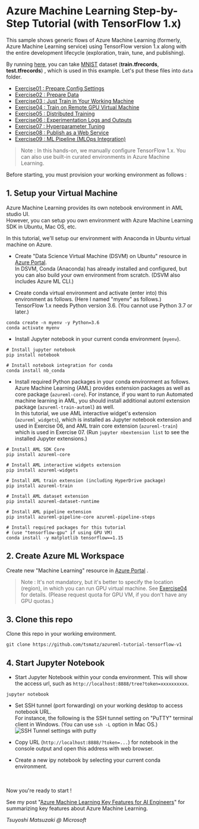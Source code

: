 # Azure Machine Learning Step-by-Step Tutorial (with TensorFlow 1.x)

This sample shows generic flows of Azure Machine Learning (formerly, Azure Machine Learning service) using TensorFlow version 1.x along with the entire development lifecycle (exploration, train, tune, and publishing).

By running [here](https://raw.githubusercontent.com/tensorflow/tensorflow/master/tensorflow/examples/how_tos/reading_data/convert_to_records.py), you can take [MNIST](http://yann.lecun.com/exdb/mnist/) dataset (**train.tfrecords**, **test.tfrecords**) , which is used in this example. Let's put these files into ```data``` folder.

- [Exercise01 : Prepare Config Settings](https://github.com/tsmatz/azureml-tutorial-tensorflow-v1/blob/master/notebooks/exercise01_prepare_config.ipynb)
- [Exercise02 : Prepare Data](https://github.com/tsmatz/azureml-tutorial-tensorflow-v1/blob/master/notebooks/exercise02_prepare_data.ipynb)
- [Exercise03 : Just Train in Your Working Machine](https://github.com/tsmatz/azureml-tutorial-tensorflow-v1/blob/master/notebooks/exercise03_train_simple.ipynb)
- [Exercise04 : Train on Remote GPU Virtual Machine](https://github.com/tsmatz/azureml-tutorial-tensorflow-v1/blob/master/notebooks/exercise04_train_remote.ipynb)
- [Exercise05 : Distributed Training](https://github.com/tsmatz/azureml-tutorial-tensorflow-v1/blob/master/notebooks/exercise05_train_distributed.ipynb)
- [Exercise06 : Experimentation Logs and Outputs](https://github.com/tsmatz/azureml-tutorial-tensorflow-v1/blob/master/notebooks/exercise06_experimentation.ipynb)
- [Exercise07 : Hyperparameter Tuning](https://github.com/tsmatz/azureml-tutorial-tensorflow-v1/blob/master/notebooks/exercise07_tune_hyperparameter.ipynb)
- [Exercise08 : Publish as a Web Service](https://github.com/tsmatz/azureml-tutorial-tensorflow-v1/blob/master/notebooks/exercise08_publish_model.ipynb)
- [Exercise09 : ML Pipeline (MLOps Integration)](https://github.com/tsmatz/azureml-tutorial-tensorflow-v1/blob/master/notebooks/exercise09_ml_pipeline.ipynb)

> Note : In this hands-on, we manually configure TensorFlow 1.x. You can also use built-in curated environments in Azure Machine Learning.

Before starting, you must provision your working environment as follows :

## 1. Setup your Virtual Machine

Azure Machine Learning provides its own notebook environment in AML studio UI.<br>
However, you can setup you own environment with Azure Machine Learning SDK in Ubuntu, Mac OS, etc.

In this tutorial, we'll setup our environment with Anaconda in Ubuntu virtual machine on Azure.

- Create "Data Science Virtual Machine (DSVM) on Ubuntu" resource in [Azure Portal](https://portal.azure.com/).<br>
  In DSVM, Conda (Anaconda) has already installed and configured, but you can also build your own environment from scratch. (DSVM also includes Azure ML CLI.)

- Create conda virtual environment and activate (enter into) this environment as follows. (Here I named "myenv" as follows.)<br>
TensorFlow 1.x needs Python version 3.6. (You cannot use Python 3.7 or later.)

```
conda create -n myenv -y Python=3.6
conda activate myenv
```

- Install Jupyter notebook in your current conda environment (```myenv```).

```
# Install jupyter notebook
pip install notebook

# Install notebook integration for conda
conda install nb_conda
```

- Install required Python packages in your conda environment as follows.<br>
Azure Machine Learning (AML) provides extension packages as well as core package (```azureml-core```). For instance, if you want to run Automated machine learning in AML, you should install additional automl extension package (```azureml-train-automl```) as well.<br>
In this tutorial, we use AML interactive widget's extension (```azureml_widgets```), which is installed as Jupyter notebook extension and used in Exercise 06, and AML train core extension (```azureml-train```) which is used in Exercise 07. (Run ```jupyter nbextension list``` to see the installed Jupyter extensions.)

```
# Install AML SDK Core
pip install azureml-core

# Install AML interactive widgets extension
pip install azureml-widgets

# Install AML train extension (including HyperDrive package)
pip install azureml-train

# Install AML dataset extension
pip install azureml-dataset-runtime

# Install AML pipeline extension
pip install azureml-pipeline-core azureml-pipeline-steps

# Install required packages for this tutorial
# (use "tensorflow-gpu" if using GPU VM)
conda install -y matplotlib tensorflow==1.15
```

## 2. Create Azure ML Workspace

Create new "Machine Learning" resource in [Azure Portal](https://portal.azure.com/) .

> Note : It's not mandatory, but it's better to specify the location (region), in which you can run GPU virtual machine.
> See [Exercise04](https://github.com/tsmatz/azureml-tutorial-tensorflow-v1/blob/master/notebooks/exercise04_train_remote.ipynb) for details. (Please request quota for GPU VM, if you don't have any GPU quotas.)

## 3. Clone this repo

Clone this repo in your working environment.

```
git clone https://github.com/tsmatz/azureml-tutorial-tensorflow-v1
```

## 4. Start Jupyter Notebook

- Start Jupyter Notebook within your conda environment. This will show the access url, such as ```http://localhost:8888/tree?token=xxxxxxxxxx```.

```
jupyter notebook
```

- Set SSH tunnel (port forwarding) on your working desktop to access notebook URL.<br>
  For instance, the following is the SSH tunnel setting on "PuTTY" terminal client in Windows. (You can use ```ssh -L``` option in Mac OS.)    
  ![SSH Tunnel settings with putty](https://tsmatz.github.io/images/github/azure-ml-tensorflow-complete-sample/20191225_SSH_Tunnel.jpg)

- Copy URL (```http://localhost:8888/?token=...```) for notebook in the console output and open this address with web browser.

- Create a new ipy notebook by selecting your current conda environment.

<br />
<br />
Now you're ready to start !

See my post "[Azure Machine Learning Key Features for AI Engineers](https://tsmatz.wordpress.com/2018/11/20/azure-machine-learning-services/)" for summarizing key features about Azure Machine Learning.

*Tsuyoshi Matsuzaki @ Microsoft*
